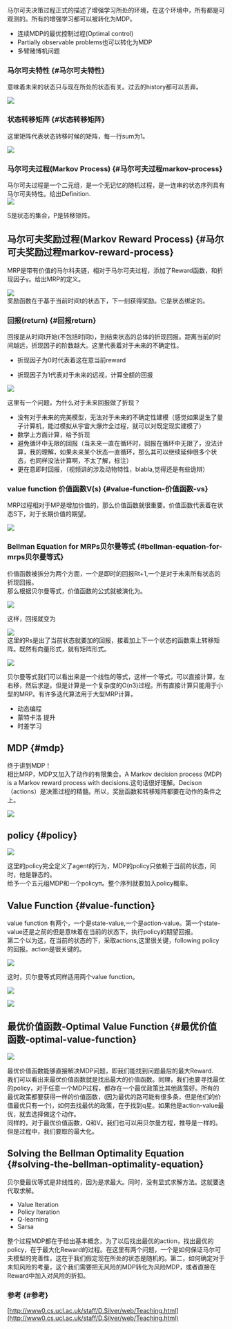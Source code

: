 马尔可夫决策过程正式的描述了增强学习所处的环境，在这个环境中，所有都是可观测的。所有的增强学习都可以被转化为MDP。

* 连续MDP的最优控制过程\(Optimal control\)
* Partially observable problems也可以转化为MDP
* 多臂赌博机问题

### 马尔可夫特性 {#马尔可夫特性}

意味着未来的状态只与现在所处的状态有关。过去的history都可以丢弃。

![](/assets/markv-mdp1.png)

### 状态转移矩阵 {#状态转移矩阵}

这里矩阵代表状态转移时候的矩阵，每一行sum为1。

![](/assets/markv-transfer-matrix.png)

### 马尔可夫过程\(Markov Process\) {#马尔可夫过程markov-process}

马尔可夫过程是一个二元组，是一个无记忆的随机过程，是一连串的状态序列具有马尔可夫特性。给出Definition.  
![](/assets/markv-mdp2.png)

S是状态的集合，P是转移矩阵。

## 马尔可夫奖励过程\(Markov Reward Process\) {#马尔可夫奖励过程markov-reward-process}

MRP是带有价值的马尔科夫链，相对于马尔可夫过程，添加了Reward函数，和折现因子γ。给出MRP的定义。

![](/assets/markv-mrp1.png)  
奖励函数在于基于当前时间t的状态下，下一刻获得奖励。它是状态绑定的。

### 回报\(return\) {#回报return}

回报是从时间t开始\(不包括时间t\)，到结束状态的总体的折现回报。距离当前的时间越远，折现因子的阶数越大。这里代表着对于未来的不确定性。

* 折现因子为0时代表着这在意当前reward

* 折现因子为1代表对于未来的远视，计算全额的回报

![](/assets/markv-reward1.png)

这里有一个问题，为什么对于未来回报做了折现？

* 没有对于未来的完美模型，无法对于未来的不确定性建模（感觉如果诞生了量子计算机，能过模拟从宇宙大爆炸全过程，就可以对既定现实建模了）
* 数学上方面计算，给予折现
* 避免循环中无限的回报（当未来一直在循环时，回报在循环中无限了，没法计算，我的理解，如果未来某个状态一直循环，那么其可以继续延伸很多个状态，也同样没法计算啊，不太了解，标注）
* 更在意即时回报，（视频讲的涉及动物特性，blabla,觉得还是有些诡辩）

### value function 价值函数V\(s\) {#value-function-价值函数-vs}

MRP过程相对于MP是增加价值的，那么价值函数就很重要。价值函数代表着在状态S下，对于长期价值的期望。

![](/assets/markv-valuefunction1.png)

### Bellman Equation for MRPs贝尔曼等式 {#bellman-equation-for-mrps贝尔曼等式}

价值函数被拆分为两个方面，一个是即时的回报Rt+1,一个是对于未来所有状态的折现回报。  
那么根据贝尔曼等式，价值函数的公式就被演化为。

![](/assets/markv-bellman1.png)

这样，回报就变为

![](/assets/markv-bellman2.png)  
这里的Rs是出了当前状态就要加的回报，接着加上下一个状态的函数乘上转移矩阵。既然有向量形式，就有矩阵形式。

![](/assets/markv-bellman3.png)

贝尔曼等式我们可以看出来是一个线性的等式，这样一个等式，可以直接计算，左右移，然后求逆。但是计算是一个复杂度的O\(n3\)过程。所有直接计算只能用于小型的MRP。有许多迭代算法用于大型MRP计算，

* 动态编程
* 蒙特卡洛 提升
* 时差学习

## MDP {#mdp}

终于讲到MDP！  
相比MRP，MDP又加入了动作的有限集合。A Markov decision process \(MDP\) is a Markov reward process with decisions.这句话很好理解。Decison （actions）是决策过程的精髓。所以，奖励函数和转移矩阵都要在动作的条件之上。

![](/assets/markv-mdp11.png)

## policy {#policy}

![](/assets/markv-policy1.png)

这里的policy完全定义了agent的行为，MDP的policy只依赖于当前的状态，同时，他是静态的。  
给予一个五元组MDP和一个policyπ。整个序列就要加入policy概率。

## Value Function {#value-function}

value function 有两个，一个是state-value,一个是action-value。第一个state-value还是之前的但是意味着在当前的状态下，执行policy的期望回报。  
第二个以为这，在当前的状态的下，采取actions,这里很关键，following policy的回报。action是很关键的。

![](/assets/markv-mdpvf1.png)

这时，贝尔曼等式同样适用两个value function。

![](/assets/markv-valuefunction2.png)

![](/assets/markv-vaulefunction3.png)

## 最优价值函数-Optimal Value Function {#最优价值函数-optimal-value-function}

![](/assets/makrv-bestvf.png)

最优价值函数能够直接解决MDP问题，即我们能找到问题最后的最大Reward.  
我们可以看出来最优价值函数就是找出最大的价值函数。同理，我们也要寻找最优的policy，对于任意一个MDP过程，都存在一个最优政策比其他政策好。所有的最优政策都要获得一样的价值函数，\(因为最优的路可能有很多条，但是他们的价值最优只有一个\)，如何去找最优的政策，在于找到q星。如果他是action-value最优，就去选择做这个动作。  
同样的，对于最优价值函数，Q和V。我们也可以用贝尔曼方程，推导是一样的。但是过程中，我们要取的最大化。

## Solving the Bellman Optimality Equation {#solving-the-bellman-optimality-equation}

贝尔曼最优等式是非线性的，因为是求最大。同时，没有显式求解方法。这就要迭代取求解。

* Value Iteration
* Policy Iteration
* Q-learning
* Sarsa

整个过程MDP都在于给出基本概念，为了以后找出最优的action，找出最优的policy，在于最大化Reward的过程。在这里有两个问题，一个是如何保证马尔可夫模型的完善性，这在于我们假定现在所处的状态是随机的。第二，如何确定对于未知风险的考量，这个我们需要把无风险的MDP转化为风险MDP，或者直接在Reward中加入对风险的折扣。

### 参考 {#参考}

[http://www0.cs.ucl.ac.uk/staff/D.Silver/web/Teaching.html](http://www0.cs.ucl.ac.uk/staff/D.Silver/web/Teaching.html)

